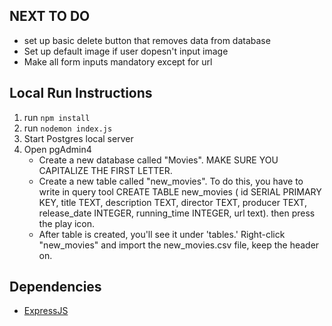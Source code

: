 ## NEXT TO DO
- set up basic delete button that removes data from database
- Set up default image if user dopesn't input image
- Make all form inputs mandatory except for url

## Local Run Instructions
1. run ```npm install```
2. run ```nodemon index.js```
3. Start Postgres local server
4. Open pgAdmin4
    - Create a new database called "Movies". MAKE SURE YOU CAPITALIZE THE FIRST LETTER.
    - Create a new table called "new_movies". To do this, you have to write in query tool CREATE TABLE new_movies ( id SERIAL PRIMARY KEY, title TEXT, description TEXT, director TEXT, producer TEXT, release_date INTEGER, running_time INTEGER, url text). then press the play icon. 
    - After table is created, you'll see it under 'tables.' Right-click "new_movies" and import the new_movies.csv file, keep the header on. 

## Dependencies
- [ExpressJS](https://expressjs.com/en/starter/installing.html)